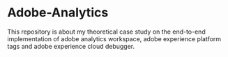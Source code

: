 # Adobe-Analytics
This repository is about my theoretical case study on the end-to-end implementation of adobe analytics workspace, adobe experience platform tags and adobe experience cloud debugger.
